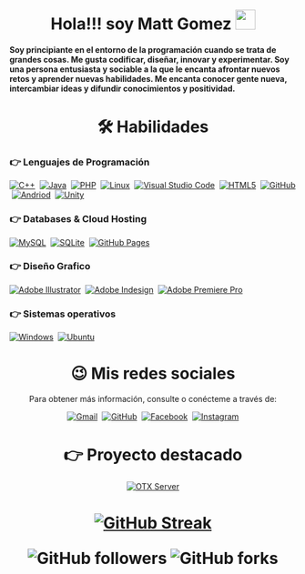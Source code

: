 
<h1 align="center">Hola!!! soy Matt Gomez <img src="https://media.giphy.com/media/hvRJCLFzcasrR4ia7z/giphy.gif" width="35"></h1>
<h4>Soy principiante en el entorno de la programación cuando se trata de grandes cosas. Me gusta codificar, diseñar, innovar y experimentar. Soy una persona entusiasta y sociable a la que le encanta afrontar nuevos retos y aprender nuevas habilidades. Me encanta conocer gente nueva, intercambiar ideas y difundir conocimientos y positividad.</h4>

<h1 align="center">🛠️ Habilidades</h1>

### 👉 Lenguajes de Programación

<a href="#"><img alt="C++" src="https://img.shields.io/badge/-C++-333333?style=flat&logo=C%2B%2B&logoColor=00599C"></a>
&nbsp;<a href="#"><img alt="Java" src="https://img.shields.io/badge/-Java-333333?style=flat&logo=Java&logoColor=007396"></a>
&nbsp;<a href="#"><img alt="PHP" src="https://img.shields.io/badge/-PHP-333333?style=flat&logo=php"></a>
&nbsp;<a href="#"><img alt="Linux" src="https://img.shields.io/badge/Linux-FCC624?style=flat&logo=linux&logoColor=black"></a>
&nbsp;<a href="#"><img alt="Visual Studio Code" src="https://img.shields.io/badge/Visual%20Studio%20Code-0078d7.svg?logo=visual-studio-code&logoColor=white"></a>
&nbsp;<a href="#"><img alt="HTML5" src="https://img.shields.io/badge/-HTML5-333333?style=flat&logo=HTML5"></a>
&nbsp;<a href="#"><img alt="GitHub" src="https://img.shields.io/badge/-GitHub-333333?style=flat&logo=github"></a>
&nbsp;<a href="#"><img alt="Andriod" src="https://img.shields.io/badge/-Android-333333?style=flat&logo=android"></a>
&nbsp;<a href="#"><img alt="Unity" src="https://img.shields.io/badge/-Unity-333333?style=flat&logo=unity"></a>

### 👉 Databases & Cloud Hosting

<a href="#"><img alt="MySQL" src="https://img.shields.io/badge/MySQL-%2300f.svg?style=flat&llogo=mysql&logoColor=white"></a>
&nbsp;<a href="#"><img alt="SQLite" src ="https://img.shields.io/badge/sqlite-%2307405e.svg?style=flat&logo=sqlite&logoColor=white"/></a>
&nbsp;<a href="#"><img alt="GitHub Pages" src="https://img.shields.io/badge/GitHub%20Pages-%23327FC7.svg?style=flat&llogo=github&logoColor=white"></a>
  
### 👉 Diseño Grafico

<a href="#"><img alt="Adobe Illustrator" src="https://img.shields.io/badge/Adobe Illustrator-%23FF9A00.svg?style=flat&logo=adobeillustrator&logoColor=white"/></a>
&nbsp;<a href="#"><img alt="Adobe Indesign" src="https://img.shields.io/badge/Adobe Indesign-%e749a0.svg?style=flat&logo=adobeindesign&logoColor=white"/></a>
&nbsp;<a href="#"><img alt="Adobe Premiere Pro" src="https://img.shields.io/badge/Adobe Premiere Pro-%2300f.svg?style=flat&logo=adobepremierepro&logoColor=white"/></a>

### 👉 Sistemas operativos

<a href="#"><img alt="Windows" src="https://img.shields.io/badge/Windows-0078D6?style=flat-square&logo=Windows&logoColor=white"></a>
&nbsp;<a href="#"><img alt="Ubuntu" src="https://img.shields.io/badge/Ubuntu-E95420?style=flat-square&logo=Ubuntu&logoColor=white"></a>

<h1 align="center">😉 Mis redes sociales</h1>
<p align="center">Para obtener más información, consulte o conécteme a través de:</h></p>
<p align="center">
<a href="mailto:marranas6@gmail.com"><img src="https://img.icons8.com/bubbles/50/000000/gmail.png" alt="Gmail"/></a>
&nbsp;<a href="https://github.com/mattyx14"><img src="https://img.icons8.com/bubbles/50/000000/github.png" alt="GitHub"/></a>
&nbsp;<a href="https://www.facebook.com/Mattyx14"><img src="https://img.icons8.com/bubbles/50/000000/facebook-new.png" alt="Facebook"/></a>
&nbsp;<a href="https://instagram.com/mattyxmat"><img src="https://img.icons8.com/bubbles/50/000000/instagram.png" alt="Instagram"/></a>	
</p>


<h1 align="center">👉 Proyecto destacado</h1>

<p align="center"><a href="https://github.com/mattyx14/otxserver"><img alt="OTX Server" src="https://raw.githubusercontent.com/mattyx14/otxserver/main/cmake/otxserver.ico"></a>
</p>

<h1 align="center"><a href="#"><img src="https://github-readme-streak-stats.herokuapp.com?user=mattyx14&theme=dark&border_radius=4&locale=es&date_format=M%20j%5B%2C%20Y%5D" alt="GitHub Streak" /></a>

<img alt="GitHub followers" src="https://img.shields.io/github/followers/mattyx14"> <img alt="GitHub forks" src="https://img.shields.io/github/forks/mattyx14/otxserver"></h4></h1>
